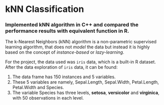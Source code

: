 # kNN Classification

### Implemented kNN algorithm in C++ and compared the performance results with equivalent function in R.

The k-Nearest Neighbors (kNN) algorithm is a non-parametric supervised learning algorithm, that does not *model* the data but instead it is highly based on the concept of *instance-based* or *lazy-learning*.

For the project, the data used was `iris` data, which is a built-in R dataset. After the data exploration of `iris` data, it can be found:  
1. The data frame has 150 instances and 5 variables.   
2. These 5 variables are namely, Sepal.Length, Sepal.Width, Petal.Length, Petal.Width and Species.   
3. The variable Species has three levels, __setosa__, __versicolor__ and __virginica__, with 50 observations in each level. 
